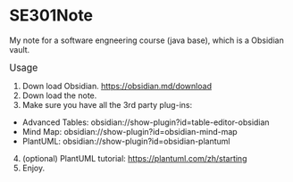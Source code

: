 # SE301Note
My note for a software engneering course (java base), which is a Obsidian vault.

<big>Usage</big>
1. Down load Obsidian. https://obsidian.md/download
2. Down load the note.
3. Make sure you have all the 3rd party plug-ins:
  - Advanced Tables: obsidian://show-plugin?id=table-editor-obsidian
  - Mind Map: obsidian://show-plugin?id=obsidian-mind-map
  - PlantUML: obsidian://show-plugin?id=obsidian-plantuml
4. (optional) PlantUML tutorial: https://plantuml.com/zh/starting
5. Enjoy.
